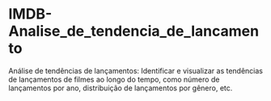 # IMDB-Analise_de_tendencia_de_lancamento
Análise de tendências de lançamentos: Identificar e visualizar as tendências de lançamentos de filmes ao longo do tempo, como número de lançamentos por ano, distribuição de lançamentos por gênero, etc.
